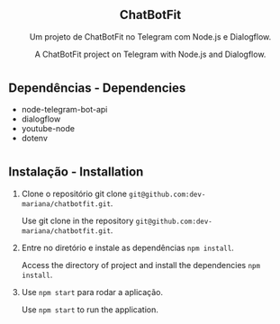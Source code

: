 # <h2 align="center">ChatBotFit</h2>

<p align="center">Um projeto de ChatBotFit no Telegram com Node.js e Dialogflow.</p>

<p align="center">A ChatBotFit project on Telegram with Node.js and Dialogflow.</p>

# <h2>Dependências - Dependencies</h2>

* node-telegram-bot-api
* dialogflow
* youtube-node
* dotenv

# <h2>Instalação - Installation</h2>

1. Clone o repositório git clone `git@github.com:dev-mariana/chatbotfit.git`. 

   Use git clone in the repository `git@github.com:dev-mariana/chatbotfit.git`.
  
2. Entre no diretório e instale as dependências `npm install`.

   Access the directory of project and install the dependencies `npm install`.
   
3. Use `npm start` para rodar a aplicação.

   Use `npm start` to run the application.
